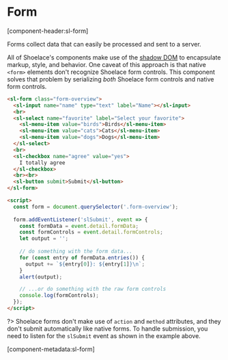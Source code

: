 # Form

[component-header:sl-form]

Forms collect data that can easily be processed and sent to a server.

All of Shoelace's components make use of the [shadow DOM](https://developer.mozilla.org/en-US/docs/Web/Web_Components/Using_shadow_DOM) to encapsulate markup, style, and behavior. One caveat of this approach is that native `<form>` elements don't recognize Shoelace form controls. This component solves that problem by serializing _both_ Shoelace form controls and native form controls.

```html preview
<sl-form class="form-overview">
  <sl-input name="name" type="text" label="Name"></sl-input>
  <br>
  <sl-select name="favorite" label="Select your favorite">
    <sl-menu-item value="birds">Birds</sl-menu-item>
    <sl-menu-item value="cats">Cats</sl-menu-item>
    <sl-menu-item value="dogs">Dogs</sl-menu-item>
  </sl-select>
  <br>
  <sl-checkbox name="agree" value="yes">
    I totally agree
  </sl-checkbox>
  <br><br>
  <sl-button submit>Submit</sl-button>
</sl-form>

<script>
  const form = document.querySelector('.form-overview');
  
  form.addEventListener('slSubmit', event => {
    const formData = event.detail.formData;
    const formControls = event.detail.formControls;
    let output = '';
    
    // do something with the form data...
    for (const entry of formData.entries()) {
      output += `${entry[0]}: ${entry[1]}\n`;
    }
    alert(output);

    // ...or do something with the raw form controls
    console.log(formControls);
  });
</script>
```

?> Shoelace forms don't make use of `action` and `method` attributes, and they don't submit automatically like native forms. To handle submission, you need to listen for the `slSubmit` event as shown in the example above.

[component-metadata:sl-form]
